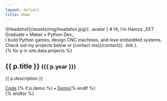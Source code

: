 ```yaml
---
layout: default
title: Home
---
```


<section class="hero">
  ![Headshot](/assets/img/headshot.jpg){: .avatar }
  # Hi, I’m Hamza
  _EET Graduate • Maker • Python Dev_
</section>

<section class="about">
I build Python games, design CNC machines, and love embedded systems.  
Check out my projects below or [contact me](/contact){: .link }.
</section>

<section class="projects">
{% for p in site.data.projects %}
<div class="project-card">
  <h2>{{ p.title }} <small>({{ p.year }})</small></h2>
  <p>{{ p.description }}</p>
  <a href="{{ p.repo }}" target="_blank">Code</a>
  {% if p.demo %} • <a href="{{ p.demo }}" target="_blank">Demo</a>{% endif %}
</div>
{% endfor %}
</section>
